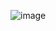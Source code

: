 ![image](https://github.com/MThomasThlink/TesteVLC/assets/151654642/04cf5db6-7d14-45f9-9b47-d332b6ff0192)

